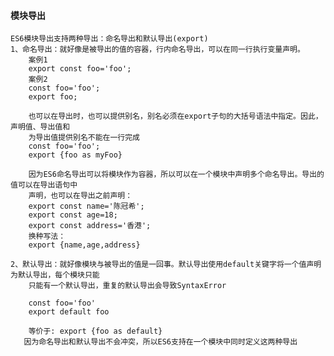 #### 模块导出
    ES6模块导出支持两种导出：命名导出和默认导出(export)
    1、命名导出：就好像是被导出的值的容器，行内命名导出，可以在同一行执行变量声明。
        案例1
        export const foo='foo';
        案例2
        const foo='foo';
        export foo;

        也可以在导出时，也可以提供别名，别名必须在export子句的大括号语法中指定。因此，声明值、导出值和
        为导出值提供别名不能在一行完成
        const foo='foo';
        export {foo as myFoo}

        因为ES6命名导出可以将模块作为容器，所以可以在一个模块中声明多个命名导出。导出的值可以在导出语句中
        声明，也可以在导出之前声明：
        export const name='陈冠希';
        export const age=18;
        export const address='香港';
        换种写法：
        export {name,age,address}
    
    2、默认导出：就好像模块与被导出的值是一回事。默认导出使用default关键字将一个值声明为默认导出，每个模块只能
        只能有一个默认导出，重复的默认导出会导致SyntaxError

        const foo='foo'
        export default foo

        等价于: export {foo as default}
       因为命名导出和默认导出不会冲突，所以ES6支持在一个模块中同时定义这两种导出
